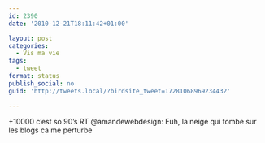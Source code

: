 ```yaml
---
id: 2390
date: '2010-12-21T18:11:42+01:00'

layout: post
categories:
  - Vis ma vie
tags:
  - tweet
format: status
publish_social: no
guid: 'http://tweets.local/?birdsite_tweet=17281068969234432'

---
```


+10000 c’est so 90’s RT @amandewebdesign: Euh, la neige qui tombe sur les blogs ca me perturbe
